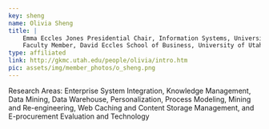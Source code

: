 ```yaml
---
key: sheng
name: Olivia Sheng
title: |
    Emma Eccles Jones Presidential Chair, Information Systems, University of Utah
    Faculty Member, David Eccles School of Business, University of Utah
type: affiliated
link: http://gkmc.utah.edu/people/olivia/intro.htm
pic: assets/img/member_photos/o_sheng.png
---
```


Research Areas:
Enterprise System Integration, Knowledge Management, Data Mining, Data Warehouse, Personalization, Process Modeling, Mining and Re-engineering, Web Caching and Content Storage Management, and E-procurement Evaluation and Technology

